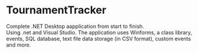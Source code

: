 # TournamentTracker

Complete .NET Desktop aapplication from start to finish.  
Using .net and Visual Studio. The application uses Winforms, a class library, events, 
SQL database, text file data storage (in CSV format), custom events and more. 

